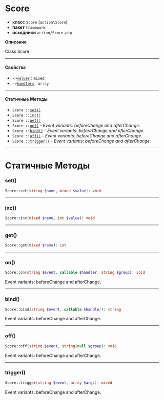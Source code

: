 # Score

- **класс** `Score` (`action\Score`)
- **пакет** `framework`
- **исходники** `action/Score.php`

**Описание**

Class Score

---

#### Свойства

- `->`[`values`](#prop-values) : `mixed`
- `->`[`handlers`](#prop-handlers) : `array`

---

#### Статичные Методы

- `Score ::`[`set()`](#method-set)
- `Score ::`[`inc()`](#method-inc)
- `Score ::`[`get()`](#method-get)
- `Score ::`[`on()`](#method-on) - _Event variants: beforeChange and afterChange._
- `Score ::`[`bind()`](#method-bind) - _Event variants: beforeChange and afterChange._
- `Score ::`[`off()`](#method-off) - _Event variants: beforeChange and afterChange._
- `Score ::`[`trigger()`](#method-trigger) - _Event variants: beforeChange and afterChange._

---
# Статичные Методы

<a name="method-set"></a>

### set()
```php
Score::set(string $name, mixed $value): void
```

---

<a name="method-inc"></a>

### inc()
```php
Score::inc(mixed $name, int $value): void
```

---

<a name="method-get"></a>

### get()
```php
Score::get(mixed $name): int
```

---

<a name="method-on"></a>

### on()
```php
Score::on(string $event, callable $handler, string $group): void
```
Event variants: beforeChange and afterChange.

---

<a name="method-bind"></a>

### bind()
```php
Score::bind(string $event, callable $handler): string
```
Event variants: beforeChange and afterChange.

---

<a name="method-off"></a>

### off()
```php
Score::off(string $event, string|null $group): void
```
Event variants: beforeChange and afterChange.

---

<a name="method-trigger"></a>

### trigger()
```php
Score::trigger(string $event, array $args): mixed
```
Event variants: beforeChange and afterChange.